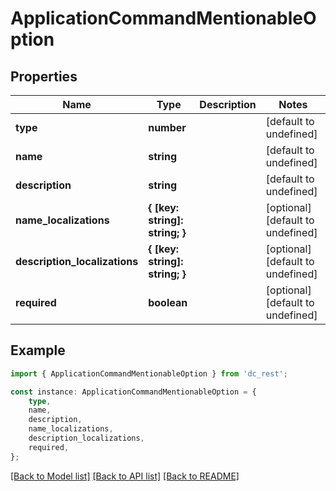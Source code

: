 # ApplicationCommandMentionableOption


## Properties

Name | Type | Description | Notes
------------ | ------------- | ------------- | -------------
**type** | **number** |  | [default to undefined]
**name** | **string** |  | [default to undefined]
**description** | **string** |  | [default to undefined]
**name_localizations** | **{ [key: string]: string; }** |  | [optional] [default to undefined]
**description_localizations** | **{ [key: string]: string; }** |  | [optional] [default to undefined]
**required** | **boolean** |  | [optional] [default to undefined]

## Example

```typescript
import { ApplicationCommandMentionableOption } from 'dc_rest';

const instance: ApplicationCommandMentionableOption = {
    type,
    name,
    description,
    name_localizations,
    description_localizations,
    required,
};
```

[[Back to Model list]](../README.md#documentation-for-models) [[Back to API list]](../README.md#documentation-for-api-endpoints) [[Back to README]](../README.md)
